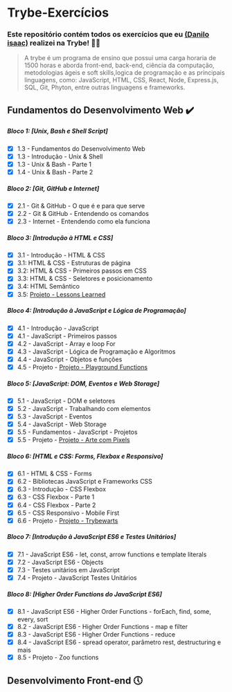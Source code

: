 # Trybe-Exercícios

### Este repositório contém todos os exercícios que eu  [(Danilo isaac)](https://www.linkedin.com/in/danilo-isaac-0034b1238/) realizei na Trybe! 👨‍💻
>A trybe é um programa de ensino que possui uma carga horaria de 1500 horas e aborda front-end, back-end, ciência da computação, metodologias ágeis e soft skills,logica de programação e as principais linguagens, como: JavaScript, HTML, CSS, React, Node, Express.js, SQL, Git, Phyton, entre outras linguagens e frameworks.

## Fundamentos do Desenvolvimento Web :heavy_check_mark:

##### Bloco 1: [Unix, Bash e Shell Script]
- [x] 1.3 - Fundamentos do Desenvolvimento Web
- [x] 1.3 - Introdução - Unix & Shell
- [x] 1.3 - Unix & Bash - Parte 1
- [x] 1.4 - Unix & Bash - Parte 2

##### Bloco 2: [Git, GitHub e Internet]
- [x] 2.1 - Git & GitHub  - O que é e para que serve
- [x] 2.2 - Git & GitHub - Entendendo os comandos
- [x] 2.3 - Internet - Entendendo como ela funciona

##### Bloco 3: [Introdução à HTML e CSS]
- [x] 3.1 - Introdução - HTML & CSS
- [x] 3.1: HTML & CSS - Estruturas de página  
- [x] 3.2: HTML & CSS - Primeiros passos em CSS                               
- [x] 3.3: HTML & CSS - Seletores e posicionamento
- [x] 3.4: HTML Semântico
- [x] 3.5: <a href="https://daniloisaac.github.io/Trybe-Exercicios//fundamentos/bloco-03-Introducao-Html-Css/project-lessons-learned/" target="_blank"> Projeto - Lessons Learned </a>

##### Bloco 4: [Introdução à JavaScript e Lógica de Programação]
- [x] 4.1 - Introdução - JavaScript
- [x] 4.1 - JavaScript - Primeiros passos
- [x] 4.2 - JavaScript - Array e loop For
- [x] 4.3 - JavaScript - Lógica de Programação e Algoritmos
- [x] 4.4 - JavaScript - Objetos e funções
- [x] 4.5 - Projeto - <a href="https://github.com/Daniloisaac/Trybe-Exercicios/tree/main/fundamentos/bloco-04-Introdu%C3%A7%C3%A3o-a-JS/playground-functions" target="_blank"> Projeto - Playground Functions </a>

##### Bloco 5: [JavaScript: DOM, Eventos e Web Storage]
- [x] 5.1 - JavaScript - DOM e seletores
- [x] 5.2 - JavaScript - Trabalhando com elementos
- [x] 5.3 - JavaScript - Eventos
- [x] 5.4 - JavaScript - Web Storage
- [x] 5.5 - Fundamentos - JavaScript - Projetos
- [x] 5.5 - Projeto - <a href="https://daniloisaac.github.io/Trybe-Exercicios/fundamentos/bloco-05-dom-eventos-localstorage/projeto-pixels-art/" target="_blank"> Projeto - Arte com Pixels </a>

##### Bloco 6: [HTML e CSS: Forms, Flexbox e Responsivo]
- [x] 6.1 - HTML & CSS - Forms
- [x] 6.2 - Bibliotecas JavaScript e Frameworks CSS
- [x] 6.3 - Introdução - CSS Flexbox
- [x] 6.3 - CSS Flexbox - Parte 1
- [x] 6.4 - CSS Flexbox - Parte 2
- [x] 6.5 - CSS Responsivo - Mobile First
- [x] 6.6 - Projeto - <a href="https://daniloisaac.github.io/Trybe-Exercicios//fundamentos/bloco-06-forms-flexbox/projeto-trybewarts/" target="_blank"> Projeto - Trybewarts </a>

##### Bloco 7: [Introdução à JavaScript ES6 e Testes Unitários]
- [x] 7.1 - JavaScript ES6 - let, const, arrow functions e template literals
- [x] 7.2 - JavaScript ES6 - Objects
- [x] 7.3 - Testes unitários em JavaScript
- [x] 7.4 - Projeto - JavaScript Testes Unitários

##### Bloco 8: [Higher Order Functions do JavaScript ES6]
- [x] 8.1 - JavaScript ES6 - Higher Order Functions - forEach, find, some, every, sort
- [x] 8.2 - JavaScript ES6 - Higher Order Functions - map e filter
- [x] 8.3 - JavaScript ES6 - Higher Order Functions - reduce
- [x] 8.4 - JavaScript ES6 - spread operator, parâmetro rest, destructuring e mais
- [x] 8.5 - Projeto - Zoo functions

## Desenvolvimento Front-end 🕔
